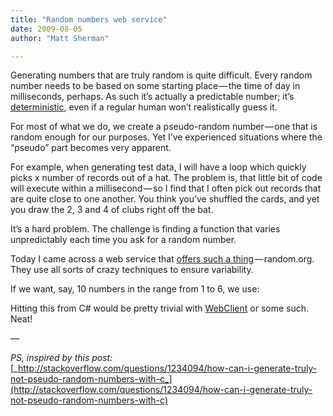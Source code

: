 ```yaml
---
title: "Random numbers web service"
date: 2009-08-05
author: "Matt Sherman"

---
```


Generating numbers that are truly random is quite difficult. Every random number needs to be based on some starting place — the time of day in milliseconds, perhaps. As such it’s actually a predictable number; it’s [deterministic](http://en.wikipedia.org/wiki/Determinism), even if a regular human won’t realistically guess it.

For most of what we do, we create a pseudo-random number — one that is random enough for our purposes. Yet I’ve experienced situations where the “pseudo” part becomes very apparent.

For example, when generating test data, I will have a loop which quickly picks x number of records out of a hat. The problem is, that little bit of code will execute within a millisecond — so I find that I often pick out records that are quite close to one another. You think you’ve shuffled the cards, and yet you draw the 2, 3 and 4 of clubs right off the bat.

It’s a hard problem. The challenge is finding a function that varies unpredictably each time you ask for a random number.

Today I came across a web service that [offers such a thing](http://www.random.org/clients/http/) — random.org. They use all sorts of crazy techniques to ensure variability.

If we want, say, 10 numbers in the range from 1 to 6, we use:




Hitting this from C# would be pretty trivial with [WebClient](http://msdn.microsoft.com/en-us/library/system.net.webclient.aspx) or some such. Neat!

—

_PS, inspired by this post:_ [_http://stackoverflow.com/questions/1234094/how-can-i-generate-truly-not-pseudo-random-numbers-with-c_](http://stackoverflow.com/questions/1234094/how-can-i-generate-truly-not-pseudo-random-numbers-with-c)
